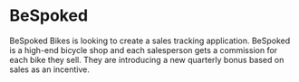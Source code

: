 # BeSpoked
 BeSpoked Bikes is looking to create a sales tracking application.  BeSpoked is a high-end bicycle shop and each salesperson gets a commission for each bike they sell.  They are introducing a new quarterly bonus based on sales as an incentive.
